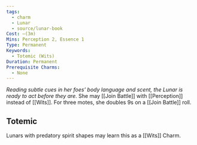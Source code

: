 ```yaml
---
tags:
  - charm
  - Lunar
  - source/lunar-book
Cost: —(3m)
Mins: Perception 2, Essence 1
Type: Permanent
Keywords:
  - Totemic (Wits)
Duration: Permanent
Prerequisite Charms:
  - None
---
```

*Reading subtle cues in her foes’ body language and scent, the Lunar is ready to act before they are.*
She may [[Join Battle]] with [[Perception]] instead of [[Wits]]. For three motes, she doubles 9s on a [[Join Battle]] roll. 
## Totemic 

Lunars with predatory spirit shapes may learn this as a [[Wits]] Charm.